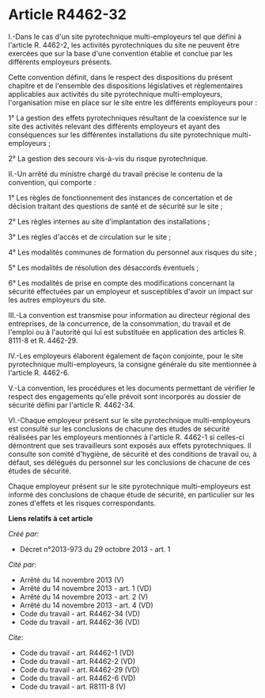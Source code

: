 # Article R4462-32

I.-Dans le cas d'un site pyrotechnique multi-employeurs tel que défini à l'article R. 4462-2, les activités pyrotechniques du
site ne peuvent être exercées que sur la base d'une convention établie et conclue par les différents employeurs présents. 

Cette convention définit, dans le respect des dispositions du présent chapitre et de l'ensemble des dispositions législatives
et règlementaires applicables aux activités du site pyrotechnique multi-employeurs, l'organisation mise en place sur le site
entre les différents employeurs pour : 

1° La gestion des effets pyrotechniques résultant de la coexistence sur le site des activités relevant des différents
employeurs et ayant des conséquences sur les différentes installations du site pyrotechnique multi-employeurs ; 

2° La gestion des secours vis-à-vis du risque pyrotechnique. 

II.-Un arrêté du ministre chargé du travail précise le contenu de la convention, qui comporte : 

1° Les règles de fonctionnement des instances de concertation et de décision traitant des questions de santé et de sécurité
sur le site ; 

2° Les règles internes au site d'implantation des installations ; 

3° Les règles d'accès et de circulation sur le site ; 

4° Les modalités communes de formation du personnel aux risques du site ; 

5° Les modalités de résolution des désaccords éventuels ; 

6° Les modalités de prise en compte des modifications concernant la sécurité effectuées par un employeur et susceptibles
d'avoir un impact sur les autres employeurs du site. 

III.-La convention est transmise pour information au directeur régional des entreprises, de la concurrence, de la
consommation, du travail et de l'emploi ou à l'autorité qui lui est substituée en application des articles R. 8111-8 et R.
4462-29. 

IV.-Les employeurs élaborent également de façon conjointe, pour le site pyrotechnique multi-employeurs, la consigne générale
du site mentionnée à l'article R. 4462-6. 

V.-La convention, les procédures et les documents permettant de vérifier le respect des engagements qu'elle prévoit sont
incorporés au dossier de sécurité défini par l'article R. 4462-34. 

VI.-Chaque employeur présent sur le site pyrotechnique multi-employeurs est consulté sur les conclusions de chacune des
études de sécurité réalisées par les employeurs mentionnés à l'article R. 4462-1 si celles-ci démontrent que ses travailleurs
sont exposés aux effets pyrotechniques. Il consulte son comité d'hygiène, de sécurité et des conditions de travail ou, à
défaut, ses délégués du personnel sur les conclusions de chacune de ces études de sécurité. 

Chaque employeur présent sur le site pyrotechnique multi-employeurs est informé des conclusions de chaque étude de sécurité,
en particulier sur les zones d'effets et les risques correspondants.

**Liens relatifs à cet article**

_Créé par_:

  - Décret n°2013-973 du 29 octobre 2013 - art. 1

_Cité par_:

  - Arrêté du 14 novembre 2013 (V)
  - Arrêté du 14 novembre 2013 - art. 1 (VD)
  - Arrêté du 14 novembre 2013 - art. 2 (V)
  - Arrêté du 14 novembre 2013 - art. 4 (VD)
  - Code du travail - art. R4462-34 (VD)
  - Code du travail - art. R4462-36 (VD)

_Cite_:

  - Code du travail - art. R4462-1 (VD)
  - Code du travail - art. R4462-2 (VD)
  - Code du travail - art. R4462-29 (VD)
  - Code du travail - art. R4462-6 (VD)
  - Code du travail - art. R8111-8 (V)
